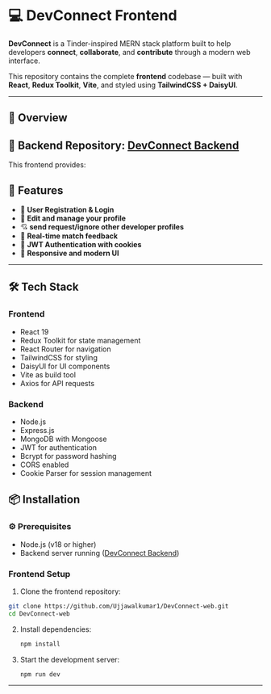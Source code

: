 # 💻 DevConnect Frontend

**DevConnect** is a Tinder-inspired MERN stack platform built to help developers **connect**, **collaborate**, and **contribute** through a modern web interface.

This repository contains the complete **frontend** codebase — built with **React**, **Redux Toolkit**, **Vite**, and styled using **TailwindCSS + DaisyUI**.

---

## 🚀 Overview


## 🔗 **Backend Repository:**  [DevConnect Backend](https://github.com/Ujjawalkumar1/DevConnect.git)



This frontend provides:

## 📌 Features

- 👤 **User Registration & Login**
- 📝 **Edit and manage your profile**
- 💘 **send request/ignore other developer profiles**
- 🔄 **Real-time match feedback**
- 🔐 **JWT Authentication with cookies**
- 🎨 **Responsive and modern UI**



---
## 🛠️ Tech Stack

### Frontend
- React 19
- Redux Toolkit for state management
- React Router for navigation
- TailwindCSS for styling
- DaisyUI for UI components
- Vite as build tool
- Axios for API requests

### Backend
- Node.js
- Express.js
- MongoDB with Mongoose
- JWT for authentication
- Bcrypt for password hashing
- CORS enabled
- Cookie Parser for session management

## 📦 Installation

### ⚙️ Prerequisites

- Node.js (v18 or higher)
- Backend server running ([DevConnect Backend](https://github.com/Ujjawalkumar1/DevConnect.git))

### Frontend Setup
1. Clone the frontend repository:

```bash
git clone https://github.com/Ujjawalkumar1/DevConnect-web.git
cd DevConnect-web

```
2. Install dependencies:
   ```bash
   npm install
   ```

3. Start the development server:
   ```bash
   npm run dev
   ```
---


